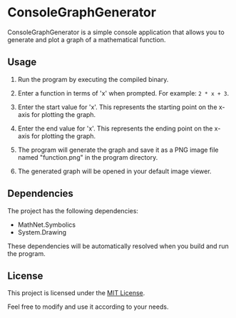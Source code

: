 # ConsoleGraphGenerator

ConsoleGraphGenerator is a simple console application that allows you to generate and plot a graph of a mathematical function.

## Usage

1. Run the program by executing the compiled binary.

2. Enter a function in terms of 'x' when prompted. For example: `2 * x + 3`.

3. Enter the start value for 'x'. This represents the starting point on the x-axis for plotting the graph.

4. Enter the end value for 'x'. This represents the ending point on the x-axis for plotting the graph.

5. The program will generate the graph and save it as a PNG image file named "function.png" in the program directory.

6. The generated graph will be opened in your default image viewer.

## Dependencies

The project has the following dependencies:

- MathNet.Symbolics
- System.Drawing

These dependencies will be automatically resolved when you build and run the program.

## License

This project is licensed under the [MIT License](LICENSE).

Feel free to modify and use it according to your needs.

